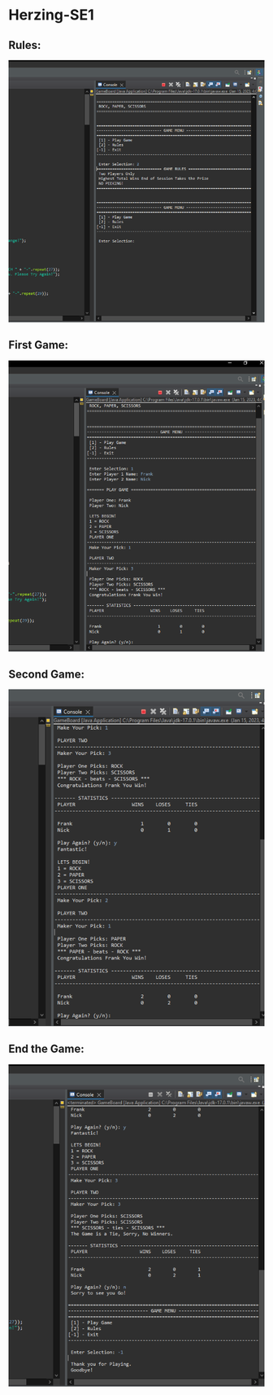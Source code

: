 # Herzing-SE1

## Rules:
![](images/rules.PNG)

## First Game:
![](images/game1.PNG)

## Second Game:
![](images/game2.PNG)

## End the Game:
![](images/endgame.PNG)
